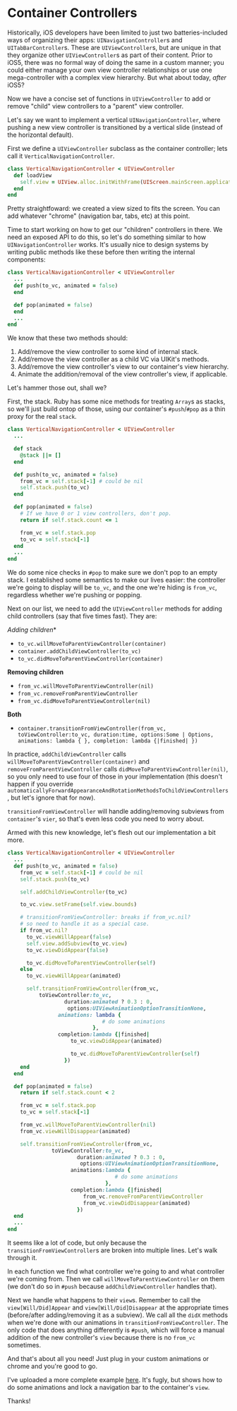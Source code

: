 # Container Controllers

Historically, iOS developers have been limited to just two batteries-included ways of organizing their apps: `UINavigationController`s and `UITabBarController`s. These are `UIViewController`s, but are unique in that they organize other `UIViewController`s as part of their content. Prior to iOS5, there was no formal way of doing the same in a custom manner; you could either manage your own view controller relationships or use one mega-controller with a complex view hierarchy. But what about today, *after* iOS5?

Now we have a concise set of functions in `UIViewController` to add or remove "child" view controllers to a "parent" view controller.

Let's say we want to implement a vertical `UINavigationController`, where pushing a new view controller is transitioned by a vertical slide (instead of the horizontal default).

First we define a `UIViewController` subclass as the container controller; lets call it `VerticalNavigationController`. 

```ruby
class VerticalNavigationController < UIViewController
  def loadView
    self.view = UIView.alloc.initWithFrame(UIScreen.mainScreen.applicationFrame)
  end
end
```

Pretty straightfoward: we created a view sized to fits the screen. You can add whatever "chrome" (navigation bar, tabs, etc) at this point.

Time to start working on how to get our "children" controllers in there. We need an exposed API to do this, so let's do something similar to how `UINavigationController` works. It's usually nice to design systems by writing public methods like these before then writing the internal components:

```ruby
class VerticalNavigationController < UIViewController
  ...
  def push(to_vc, animated = false)
  end

  def pop(animated = false)
  end
  ...
end
```

We know that these two methods should:

1. Add/remove the view controller to some kind of internal stack.
2. Add/remove the view controller as a child VC via UIKit's methods.
3. Add/remove the view controller's view to our container's view hierarchy.
4. Animate the addition/removal of the view controller's view, if applicable.

Let's hammer those out, shall we?

First, the stack. Ruby has some nice methods for treating `Array`s as stacks, so we'll just build ontop of those, using our container's `#push`/`#pop` as a thin proxy for the real `stack`. 

```ruby
class VerticalNavigationController < UIViewController
  ...

  def stack
    @stack ||= []
  end

  def push(to_vc, animated = false)
    from_vc = self.stack[-1] # could be nil
    self.stack.push(to_vc)
  end

  def pop(animated = false)
    # If we have 0 or 1 view controllers, don't pop.
    return if self.stack.count <= 1

    from_vc = self.stack.pop
    to_vc = self.stack[-1]
  end
  ...
end
```

We do some nice checks in `#pop` to make sure we don't pop to an empty stack. I established some semantics to make our lives easier: the controller we're going to display will be `to_vc`, and the one we're hiding is `from_vc`, regardless whether we're pushing or popping.

Next on our list, we need to add the `UIViewController` methods for adding child controllers (say that five times fast). They are:

*Adding children**
- `to_vc.willMoveToParentViewController(container)`
- `container.addChildViewController(to_vc)`
- `to_vc.didMoveToParentViewController(container)`

**Removing children**
- `from_vc.willMoveToParentViewController(nil)`
- `from_vc.removeFromParentViewController`
- `from_vc.didMoveToParentViewController(nil)`

**Both**
- `container.transitionFromViewController(from_vc, toViewController:to_vc, duration:time, options:Some | Options, animations: lambda { }, completion: lambda {|finished| })`

In practice, `addChildViewController` calls `willMoveToParentViewController(container)` and  `removeFromParentViewController` calls `didMoveToParentViewController(nil)`, so you only need to use four of those in your implementation (this doesn't happen if you override `automaticallyForwardAppearanceAndRotationMethodsToChildViewControllers`, but let's ignore that for now).

`transitionFromViewController` will handle adding/removing subviews from `container`'s `vier`, so that's even less code you need to worry about.

Armed with this new knowledge, let's flesh out our implementation a bit more.

```ruby
class VerticalNavigationController < UIViewController
  ...
  def push(to_vc, animated = false)
    from_vc = self.stack[-1] # could be nil
    self.stack.push(to_vc)

    self.addChildViewController(to_vc)

    to_vc.view.setFrame(self.view.bounds)

    # transitionFromViewController: breaks if from_vc.nil?
    # so need to handle it as a special case.
    if from_vc.nil?
      to_vc.viewWillAppear(false)
      self.view.addSubview(to_vc.view)
      to_vc.viewDidAppear(false)

      to_vc.didMoveToParentViewController(self)
    else
      to_vc.viewWillAppear(animated)

      self.transitionFromViewController(from_vc, 
          toViewController:to_vc,
                  duration:animated ? 0.3 : 0,
                   options:UIViewAnimationOptionTransitionNone,
                animations: lambda {
                              # do some animations
                           },
                completion:lambda {|finished|
                    to_vc.viewDidAppear(animated)

                    to_vc.didMoveToParentViewController(self)
                  })
    end
  end

  def pop(animated = false)
    return if self.stack.count < 2

    from_vc = self.stack.pop
    to_vc = self.stack[-1]

    from_vc.willMoveToParentViewController(nil)
    from_vc.viewWillDisappear(animated)

    self.transitionFromViewController(from_vc, 
              toViewController:to_vc,
                      duration:animated ? 0.3 : 0,
                       options:UIViewAnimationOptionTransitionNone,
                    animations:lambda {
                                  # do some animations
                               },
                    completion:lambda {|finished|
                        from_vc.removeFromParentViewController
                        from_vc.viewDidDisappear(animated)
                      })
  end
  ...
end
```

It seems like a lot of code, but only because the `transitionFromViewController`s are broken into multiple lines. Let's walk through it.

In each function we find what controller we're going to and what controller we're coming from. Then we call `willMoveToParentViewController` on them (we don't do so in `#push` because `addChildViewController` handles that).

Next we handle what happens to their `view`s. Remember to call the `view[Will/Did]Appear` and `view[Will/Did]Disappear` at the appropriate times (before/after adding/removing it as a subview). We call all the `didX` methods when we're done with our animations in `transitionFromViewController`. The only code that does anything differently is `#push`, which will force a manual addition of the new controller's `view` because there is no `from_vc` sometimes.

And that's about all you need! Just plug in your custom animations or chrome and you're good to go.

I've uploaded a more complete example [here](http://google.com). It's fugly, but shows how to do some animations and lock a navigation bar to the container's `view`.

Thanks!
